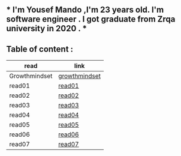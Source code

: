 ## * I'm Yousef Mando ,I'm 23 years old. I'm software engineer . I got graduate from Zrqa university in 2020 . *

## Table of content :

| read          | link                                                                            |
|---            |---                                                                              | 
| Growthmindset | [growthmindset](https://yousefmamdo.github.io/reading_notes102/growthmindset)   |
|  read01       | [read01](https://yousefmamdo.github.io/reading_notes102/read01)                 |   
| read02        | [read02](https://yousefmamdo.github.io/reading_notes102/read02)                 |  
|  read03       | [read03](https://yousefmamdo.github.io/reading_notes102/read03)                 |   
| read04        | [read04](https://yousefmamdo.github.io/reading_notes102/read04)                 |  
|  read05       | [read05](https://yousefmamdo.github.io/reading_notes102/read05)                 |   
| read06        | [read06](https://yousefmamdo.github.io/reading_notes102/read06)                 |  
| read07        | [read07](https://yousefmamdo.github.io/reading_notes102/read07)                 |
